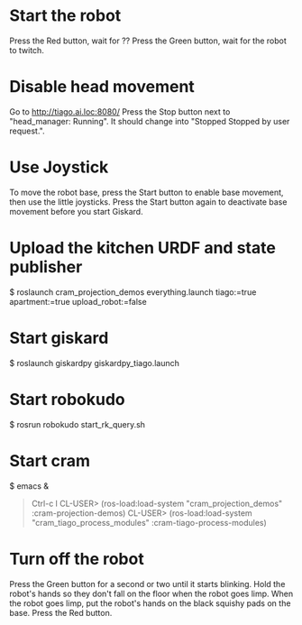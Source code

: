 
# Start the robot
Press the Red button, wait for ??
Press the Green button, wait for the robot to twitch.


# Disable head movement
Go to http://tiago.ai.loc:8080/
Press the Stop button next to "head_manager: Running".
It should change into "Stopped Stopped by user request.".


# Use Joystick
To move the robot base, press the Start button to enable base movement, then use the little joysticks.
Press the Start button again to deactivate base movement before you start Giskard.


# Upload the kitchen URDF and state publisher
$ roslaunch cram_projection_demos everything.launch tiago:=true apartment:=true upload_robot:=false

# Start giskard
$ roslaunch giskardpy giskardpy_tiago.launch

# Start robokudo
$ rosrun robokudo start_rk_query.sh

# Start cram
$ emacs &
> Ctrl-c l
CL-USER> (ros-load:load-system "cram_projection_demos" :cram-projection-demos)
CL-USER> (ros-load:load-system "cram_tiago_process_modules" :cram-tiago-process-modules)



# Turn off the robot
Press the Green button for a second or two until it starts blinking.
Hold the robot's hands so they don't fall on the floor when the robot goes limp.
When the robot goes limp, put the robot's hands on the black squishy pads on the base.
Press the Red button.
